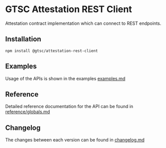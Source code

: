 # GTSC Attestation REST Client

Attestation contract implementation which can connect to REST endpoints.

## Installation

```shell
npm install @gtsc/attestation-rest-client
```

## Examples

Usage of the APIs is shown in the examples [examples.md](examples.md)

## Reference

Detailed reference documentation for the API can be found in [reference/globals.md](reference/globals.md)

## Changelog

The changes between each version can be found in [changelog.md](changelog.md)
